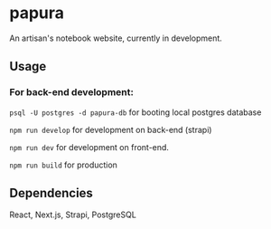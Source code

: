 # papura
An artisan's notebook website, currently in development.

## Usage

### For back-end development:
```psql -U postgres -d papura-db``` for booting local postgres database

```npm run develop``` for development on back-end (strapi)

```npm run dev``` for development on front-end.

 ```npm run build``` for production

## Dependencies 

React, Next.js, Strapi, PostgreSQL 

